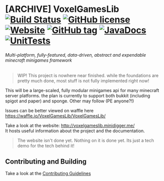 # [ARCHIVE] VoxelGamesLib [![Build Status](http://ci.minidigger.me/job/VoxelGamesLib/badge/icon)](http://ci.minidigger.me/job/VoxelGamesLib/) [![GitHub license](https://img.shields.io/badge/license-MIT-blue.svg)](https://raw.githubusercontent.com/MiniDigger/VoxelGamesLib/master/LICENSE) [![Website](https://img.shields.io/website-up-down-green-red/http/voxelgameslib.minidigger.me.svg)](http://voxelgameslib.minidigger.me/) [![GitHub tag](https://img.shields.io/github/tag/MiniDigger/VoxelGamesLib.svg)](https://github.com/MiniDigger/VoxelGamesLib) [![JavaDocs](https://img.shields.io/badge/javadocs-here-orange.svg)](http://ci.minidigger.me/job/VoxelGamesLib/javadoc/index.html) [![UnitTests](https://img.shields.io/badge/unittests-here-lightgreen.svg)](http://ci.minidigger.me/job/VoxelGamesLib/HTML_Report/)

###### Multi-platform, fully-featured, data-driven, abstract and expendable minecraft minigames framework

> WIP! This project is nowhere near finished. while the foundations are pretty much done, most stuff is not fully implemented right now!

This will be a large-scaled, fully modular minigames api for many minecraft server platforms. the plan is currently to support both bukkit (including spigot and paper) and sponge. Other may follow (PE anyone?!)  

Issues can be better viewed on waffle here https://waffle.io/VoxelGamesLib/VoxelGamesLib/

Take a look at the website: http://voxelgameslib.minidigger.me/  
It hosts useful information about the project and the documentation.

> The website isn't done yet. Nothing on it is done yet. Its just a tech demo for the tech behind it!

## Contributing and Building

Take a look at the [Contributing Guidelines](https://github.com/MiniDigger/VoxelGamesLib/blob/master/CONTRIBUTING.md)
